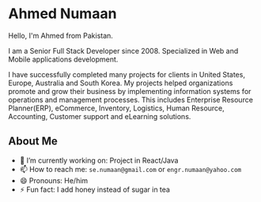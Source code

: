 # Ahmed Numaan

Hello, I'm Ahmed from Pakistan. 

I am a Senior Full Stack Developer since 2008. Specialized in Web and Mobile applications development.

I have successfully completed many projects for clients in United States, Europe, Australia and South Korea. My projects helped organizations promote and grow their business by implementing information systems for operations and management processes. This includes Enterprise Resource Planner(ERP), eCommerce, Inventory, Logistics, Human Resource, Accounting, Customer support and eLearning solutions.

## About Me

- 🔭 I’m currently working on: Project in React/Java
- 📫 How to reach me: `se.numaan@gmail.com` or `engr.numaan@yahoo.com`
- 😄 Pronouns: He/him
- ⚡ Fun fact: I add honey instead of sugar in tea



